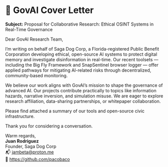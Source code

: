 # 📩 GovAI Cover Letter

**Subject:** Proposal for Collaborative Research: Ethical OSINT Systems in Real-Time Governance

Dear GovAI Research Team,

I’m writing on behalf of Saga Dog Corp, a Florida-registered Public Benefit Corporation developing ethical, open-source AI systems to protect digital memory and investigate disinformation in real-time. Our recent toolsets — including the Big Fly Framework and SnapSentinel browser logger — offer applied pathways for mitigating AI-related risks through decentralized, community-based monitoring.

We believe our work aligns with GovAI’s mission to shape the governance of advanced AI. Our projects contribute practically to topics like information hazards, narrative inversion, and simulation misuse. We are eager to explore research affiliation, data-sharing partnerships, or whitepaper collaboration.

Please find attached a summary of our tools and open-source civic infrastructure.

Thank you for considering a conversation.

Warm regards,  
**Juan Rodriguez**  
Founder, Saga Dog Corp  
📬 jambeta@proton.me  
🔗 https://github.com/pacobaco
